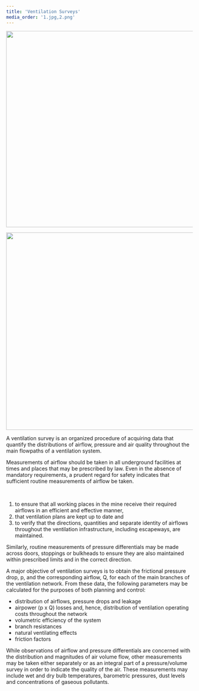```yaml
---
title: 'Ventilation Surveys'
media_order: '1.jpg,2.png'
---
```


<p><img src="ventilation-surveys/1.jpg" alt="" width="794" height="531" /></p>
<p><img src="ventilation-surveys/2.png" alt="" width="924" height="534" /></p>
<p>A ventilation survey is an organized procedure of acquiring data that quantify the distributions of airflow, pressure and air quality throughout the main flowpaths of a ventilation system.</p>
<p>Measurements of airflow should be taken in all underground facilities at times and places that may be prescribed by law. Even in the absence of mandatory requirements, a prudent regard for safety indicates that sufficient routine measurements of airflow be taken.</p>
<p>&nbsp;</p>
<ol>
<li>to ensure that all working places in the mine receive their required airflows in an efficient and effective manner,</li>
<li>that ventilation plans are kept up to date and</li>
<li>to verify that the directions, quantities and separate identity of airflows throughout the ventilation infrastructure, including escapeways, are maintained.</li>
</ol>
<p>Similarly, routine measurements of pressure differentials may be made across doors, stoppings or bulkheads to ensure they are also maintained within prescribed limits and in the correct direction.</p>
<p>A major objective of ventilation surveys is to obtain the frictional pressure drop, p, and the corresponding airflow, Q, for each of the main branches of the ventilation network. From these data, the following parameters may be calculated for the purposes of both planning and control:</p>
<ul>
<li>distribution of airflows, pressure drops and leakage</li>
<li>airpower (p x Q) losses and, hence, distribution of ventilation operating costs throughout the network</li>
<li>volumetric efficiency of the system</li>
<li>branch resistances</li>
<li>natural ventilating effects</li>
<li>friction factors</li>
</ul>
<p>While observations of airflow and pressure differentials are concerned with the distribution and magnitudes of air volume flow, other measurements may be taken either separately or as an integral part of a pressure/volume survey in order to indicate the quality of the air. These measurements may include wet and dry bulb temperatures, barometric pressures, dust levels and concentrations of gaseous pollutants.</p>
<p>&nbsp;</p>